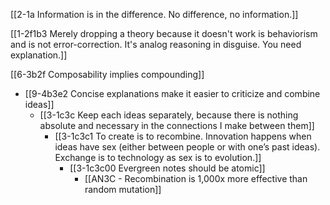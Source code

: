 [[2-1a Information is in the difference. No difference, no information.]]

[[1-2f1b3 Merely dropping a theory because it doesn't work is behaviorism and is not error-correction. It's analog reasoning in disguise. You need explanation.]]

[[6-3b2f Composability implies compounding]]
- [[9-4b3e2 Concise explanations make it easier to criticize and combine ideas]]
	- [[3-1c3c Keep each ideas separately, because there is nothing absolute and necessary in the connections I make between them]]
		- [[3-1c3c1 To create is to recombine. Innovation happens when ideas have sex (either between people or with one’s past ideas). Exchange is to technology as sex is to evolution.]]
			- [[3-1c3c00 Evergreen notes should be atomic]]
				- [[AN3C - Recombination is 1,000x more effective than random mutation]]
